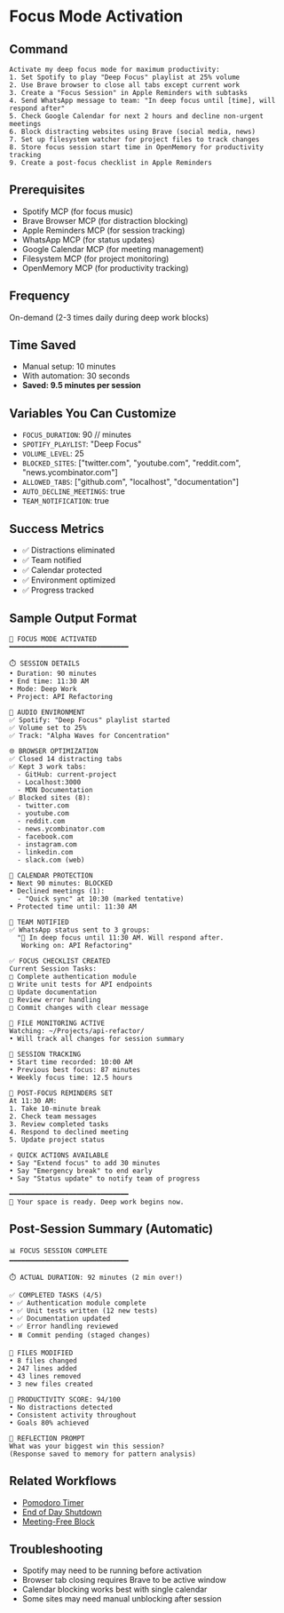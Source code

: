 # Focus Mode Activation

## Command
```
Activate my deep focus mode for maximum productivity:
1. Set Spotify to play "Deep Focus" playlist at 25% volume
2. Use Brave browser to close all tabs except current work
3. Create a "Focus Session" in Apple Reminders with subtasks
4. Send WhatsApp message to team: "In deep focus until [time], will respond after"
5. Check Google Calendar for next 2 hours and decline non-urgent meetings
6. Block distracting websites using Brave (social media, news)
7. Set up filesystem watcher for project files to track changes
8. Store focus session start time in OpenMemory for productivity tracking
9. Create a post-focus checklist in Apple Reminders
```

## Prerequisites
- Spotify MCP (for focus music)
- Brave Browser MCP (for distraction blocking)
- Apple Reminders MCP (for session tracking)
- WhatsApp MCP (for status updates)
- Google Calendar MCP (for meeting management)
- Filesystem MCP (for project monitoring)
- OpenMemory MCP (for productivity tracking)

## Frequency
On-demand (2-3 times daily during deep work blocks)

## Time Saved
- Manual setup: 10 minutes
- With automation: 30 seconds
- **Saved: 9.5 minutes per session**

## Variables You Can Customize
- `FOCUS_DURATION`: 90 // minutes
- `SPOTIFY_PLAYLIST`: "Deep Focus"
- `VOLUME_LEVEL`: 25
- `BLOCKED_SITES`: ["twitter.com", "youtube.com", "reddit.com", "news.ycombinator.com"]
- `ALLOWED_TABS`: ["github.com", "localhost", "documentation"]
- `AUTO_DECLINE_MEETINGS`: true
- `TEAM_NOTIFICATION`: true

## Success Metrics
- ✅ Distractions eliminated
- ✅ Team notified
- ✅ Calendar protected
- ✅ Environment optimized
- ✅ Progress tracked

## Sample Output Format
```
🎯 FOCUS MODE ACTIVATED
━━━━━━━━━━━━━━━━━━━━━━━━━━━━━━

⏱️ SESSION DETAILS
• Duration: 90 minutes
• End time: 11:30 AM
• Mode: Deep Work
• Project: API Refactoring

🎵 AUDIO ENVIRONMENT
✅ Spotify: "Deep Focus" playlist started
✅ Volume set to 25%
✅ Track: "Alpha Waves for Concentration"

🌐 BROWSER OPTIMIZATION
✅ Closed 14 distracting tabs
✅ Kept 3 work tabs:
  - GitHub: current-project
  - Localhost:3000
  - MDN Documentation
✅ Blocked sites (8):
  - twitter.com
  - youtube.com
  - reddit.com
  - news.ycombinator.com
  - facebook.com
  - instagram.com
  - linkedin.com
  - slack.com (web)

📅 CALENDAR PROTECTION
• Next 90 minutes: BLOCKED
• Declined meetings (1):
  - "Quick sync" at 10:30 (marked tentative)
• Protected time until: 11:30 AM

💬 TEAM NOTIFIED
✅ WhatsApp status sent to 3 groups:
  "🎯 In deep focus until 11:30 AM. Will respond after.
   Working on: API Refactoring"

✅ FOCUS CHECKLIST CREATED
Current Session Tasks:
□ Complete authentication module
□ Write unit tests for API endpoints
□ Update documentation
□ Review error handling
□ Commit changes with clear message

📁 FILE MONITORING ACTIVE
Watching: ~/Projects/api-refactor/
• Will track all changes for session summary

💾 SESSION TRACKING
• Start time recorded: 10:00 AM
• Previous best focus: 87 minutes
• Weekly focus time: 12.5 hours

🔔 POST-FOCUS REMINDERS SET
At 11:30 AM:
1. Take 10-minute break
2. Check team messages
3. Review completed tasks
4. Respond to declined meeting
5. Update project status

⚡ QUICK ACTIONS AVAILABLE
• Say "Extend focus" to add 30 minutes
• Say "Emergency break" to end early
• Say "Status update" to notify team of progress

━━━━━━━━━━━━━━━━━━━━━━━━━━━━━━
🧘 Your space is ready. Deep work begins now.
```

## Post-Session Summary (Automatic)
```
📊 FOCUS SESSION COMPLETE
━━━━━━━━━━━━━━━━━━━━━━━━━━━━━━

⏱️ ACTUAL DURATION: 92 minutes (2 min over!)

✅ COMPLETED TASKS (4/5)
• ✅ Authentication module complete
• ✅ Unit tests written (12 new tests)
• ✅ Documentation updated
• ✅ Error handling reviewed
• ⏸️ Commit pending (staged changes)

📁 FILES MODIFIED
• 8 files changed
• 247 lines added
• 43 lines removed
• 3 new files created

🎯 PRODUCTIVITY SCORE: 94/100
• No distractions detected
• Consistent activity throughout
• Goals 80% achieved

💭 REFLECTION PROMPT
What was your biggest win this session?
(Response saved to memory for pattern analysis)
```

## Related Workflows
- [Pomodoro Timer](./pomodoro-setup.md)
- [End of Day Shutdown](../daily/evening-shutdown.md)
- [Meeting-Free Block](./meeting-free.md)

## Troubleshooting
- Spotify may need to be running before activation
- Browser tab closing requires Brave to be active window
- Calendar blocking works best with single calendar
- Some sites may need manual unblocking after session
